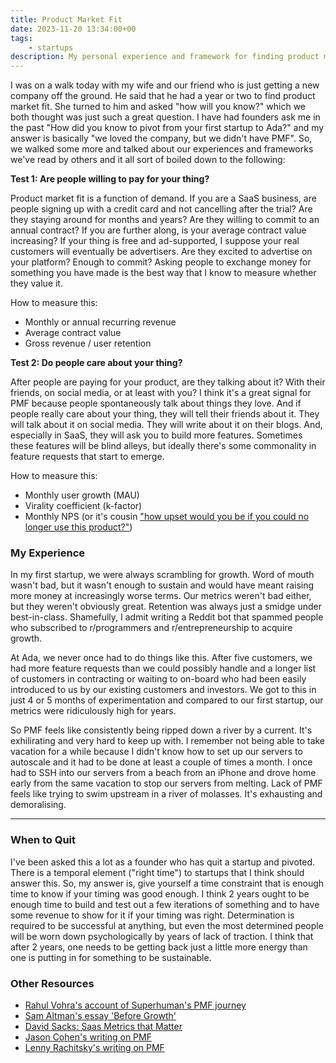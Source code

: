 ```yaml
---
title: Product Market Fit
date: 2023-11-20 13:34:00+00
tags:
    - startups
description: My personal experience and framework for finding product market fit
---
```


I was on a walk today with my wife and our friend who is just getting a new company off the ground. He said that he had a year or two to find product market fit. She turned to him and asked "how will you know?" which we both thought was just such a great question. I have had founders ask me in the past "How did you know to pivot from your first startup to Ada?" and my answer is basically "we loved the company, but we didn't have PMF". So, we walked some more and talked about our experiences and frameworks we've read by others and it all sort of boiled down to the following:

**Test 1: Are people willing to pay for your thing?**

Product market fit is a function of demand. If you are a SaaS business, are people signing up with a credit card and not cancelling after the trial? Are they staying around for months and years? Are they willing to commit to an annual contract? If you are further along, is your average contract value increasing? If your thing is free and ad-supported, I suppose your real customers will eventually be advertisers. Are they excited to advertise on your platform? Enough to commit? Asking people to exchange money for something you have made is the best way that I know to measure whether they value it.

How to measure this:

- Monthly or annual recurring revenue
- Average contract value
- Gross revenue / user retention

**Test 2: Do people care about your thing?**

After people are paying for your product, are they talking about it? With their friends, on social media, or at least with you? I think it's a great signal for PMF because people spontaneously talk about things they love. And if people really care about your thing, they will tell their friends about it. They will talk about it on social media. They will write about it on their blogs. And, especially in SaaS, they will ask you to build more features. Sometimes these features will be blind alleys, but ideally there's some commonality in feature requests that start to emerge.

How to measure this:

- Monthly user growth (MAU)
- Virality coefficient (k-factor)
- Monthly NPS (or it's cousin ["how upset would you be if you could no longer use this product?"](https://blog.growthhackers.com/using-product-market-fit-to-drive-sustainable-growth-58e9124ee8db))

### My Experience
In my first startup, we were always scrambling for growth. Word of mouth wasn't bad, but it wasn't enough to sustain and would have meant raising more money at increasingly worse terms. Our metrics weren't bad either, but they weren't obviously great. Retention was always just a smidge under best-in-class. Shamefully, I admit writing a Reddit bot that spammed people who subscribed to r/programmers and r/entrepreneurship to acquire growth.

At Ada, we never once had to do things like this. After five customers, we had more feature requests than we could possibly handle and a longer list of customers in contracting or waiting to on-board who had been easily introduced to us by our existing customers and investors. We got to this in just 4 or 5 months of experimentation and compared to our first startup, our metrics were ridiculously high for years.

So PMF feels like consistently being ripped down a river by a current. It's exhilirating and very hard to keep up with. I remember not being able to take vacation for a while because I didn't know how to set up our servers to autoscale and it had to be done at least a couple of times a month. I once had to SSH into our servers from a beach from an iPhone and drove home early from the same vacation to stop our servers from melting. Lack of PMF feels like trying to swim upstream in a river of molasses. It's exhausting and demoralising.

---

### When to Quit
I've been asked this a lot as a founder who has quit a startup and pivoted. There is a temporal element ("right time") to startups that I think should answer this. So, my answer is, give yourself a time constraint that is enough time to know if your timing was good enough. I think 2 years ought to be enough time to build and test out a few iterations of something and to have some revenue to show for it if your timing was right. Determination is required to be successful at anything, but even the most determined people will be worn down psychologically by years of lack of traction. I think that after 2 years, one needs to be getting back just a little more energy than one is putting in for something to be sustainable.

### Other Resources
- [Rahul Vohra's account of Superhuman's PMF journey](https://review.firstround.com/how-superhuman-built-an-engine-to-find-product-market-fit)
- [Sam Altman's essay 'Before Growth'](https://blog.samaltman.com/before-growth)
- [David Sacks: Saas Metrics that Matter](https://sacks.substack.com/p/the-saas-metrics-that-matter)
- [Jason Cohen's writing on PMF](https://longform.asmartbear.com/product-market-fit/)
- [Lenny Rachitsky's writing on PMF](https://www.lennysnewsletter.com/p/how-to-know-if-youve-got-productmarket)
